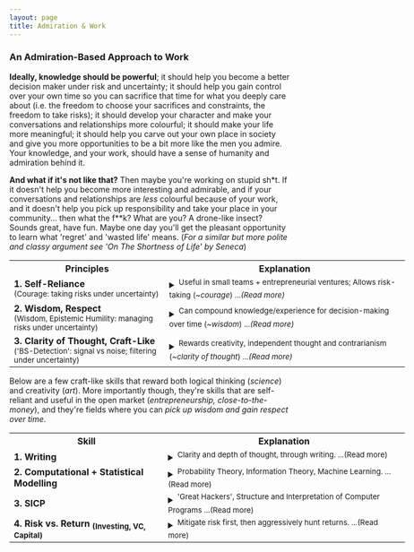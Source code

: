 ```yaml
---
layout: page
title: Admiration & Work
---
```


### An Admiration-Based Approach to Work

**Ideally, knowledge should be powerful**; it should help you become a better decision maker under risk and uncertainty; it should help you gain control over your own time so you can sacrifice that time for what you deeply care about (i.e. the freedom to choose your sacrifices and constraints, the freedom to take risks); it should develop your character and make your conversations and relationships more colourful; it should make your life more meaningful; it should help you carve out your own place in society and give you more opportunities to be a bit more like the men you admire. Your knowledge, and your work, should have a sense of humanity and admiration behind it.

**And what if it's not like that?**  Then maybe you're working on stupid sh\*t. If it doesn't help you become more interesting and admirable, and if your conversations and relationships are *less* colourful because of your work, and it doesn't help you pick up responsibility and take your place in your community... then what the f\*\*k? What are you? A drone-like insect? Sounds great, have fun. Maybe one day you'll get the pleasant opportunity to learn what 'regret' and 'wasted life' means. (*For a similar but more polite and classy argument see 'On The Shortness of Life' by Seneca*)

<table style="width:140%">
  <tr>
    <th>Principles</th>
    <th>Explanation</th>
  </tr>
  <tr>
    <td><b>1. Self-Reliance</b><br><sup>(Courage: taking risks under uncertainty)</sup></td>
    <td> <details><summary><sup>Useful in small teams + entrepreneurial ventures; Allows risk-taking (<i>~courage</i>) ...<i>(Read more)</i></sup></summary>
      <b> Ideal: </b><u>Does the skill help you relentlessly and aggressively hunt down opportunities, without need for permission?</u> Is it independent and self-reliant? Can you create value and wealth in entrepreneurial ventures with small teams? ('front-office', close-to-the-money, revenue-generating?). Will it help you take risks and chase opportunities in the open market? Does it help you gain ownership of your own time and wealth? Is it independent enough that it lets you do 'spec-work', so you can pursue clients and customers in your own time? In other words, does the knowledge help you become more <i><b>self-owned and courageous</b></i> in the world?
      <br>
      <b> Anti-Ideal: </b>Or is it a heavily dependent, specialised skill that's useless outside of large corporations? Will it make you fragile and dependent on corporate 'performance' reviews, your manager's opinion, and the whims of the geniuses working in HR departments? Is it a skill that only pays if you offer your obedience, 'hard work' and conformity to a bigcorp? Will you end up like those idiots who are strangely proud of how many <i>hours</i> they obediently 'worked hard' for someone else who doesn't care about them? That's not 'loyalty' or 'work ethic'... that's just cheap obedience and fear of alternative consequences. And loyalty is only worth something when given to you by an <i>untamed wolf</i> - not when it comes from a <i>domesticated, housebroken lapdog</i>. A very similar argument can be made about those who choose comfortable and 'politically correct' opinions out of obedience and fear. <b>Their opinions, just like their salary, are heavily dependent on approval.</b>
      <br> <i>Disclaimer: Obviously there are cases where people have no other choice but work in crappy jobs because of family circumstances and responsibilities. We're not talking about those guys. They're actually admirable - sacrificing their time and energy for their family. No, the targets of disdain here are the guys with very little responsibility, yet choose comfort and safety out of passivity and cheap obedience.</i>
      </details>
    </td>
  </tr>
  <tr>
    <td><b>2. Wisdom, Respect</b><br><sup>(Wisdom, Epistemic Humility: managing risks under uncertainty)</sup></td>
    <td> <details><summary><sup>Can compound knowledge/experience for decision-making over time (<i>~wisdom</i>) ...<i>(Read more)</i></sup></summary>
      <b> Ideal: </b><u>Does the skill help you earn respect and accumulate wisdom?</u> Does it help you make better decisions under uncertainty? Will it help you mitigate and appropriately handle risk? A few indicators that might help: Does it have timeless principles that will stay true for decades? A lot of timeless knowledge is linked to uncertainty, risk and decision-making, where it usually ends up being called 'wisdom'. <b>In your 40s and 50s, if you learn the right stuff, will your knowledge and voice be respected and taken seriously? </b> Archetypally speaking, will the knowledge help you age into the respectable 'grizzled veteran'? Knowledge should make you better at handling the unknown, and it should earn you respect: <i><b>wisdom, decision-making, epistemic humility</b></i>.
      <br>
      <b> Anti-Ideal: </b>Or are you learning something that'll be useless in 10 years time? Is it just a dumb fad that you'll eventually forget? Are you learning something that requires no respect for the unknown? Something that demands no epistemic humility and thought? When you're older, will a bunch of arrogant 23-year-olds (just like you right now) know as much as 50-year-old-you about the subject? <b>Will you end up like some of those older guys with no wisdom to impart, and garner no respect from their colleagues, because they wasted too much time learning dumb sh*t? </b> If people aren't looking to you for guidance and wisdom when you're older, and your opinion isn't respected, then maybe you f***ed up. If you are 'respected' solely because of job title and how long you've been at a company, then that's not true respect - that's just decorative politeness. Also, notice the interesting link between courage and wisdom: if you never have the courage to venture into uncertain territory and make your own mistakes, you'll never pick up much personal wisdom and experience. From a nerdy mathematical perspective, maybe: d(Wisdom)/dt = Courage. Personal experience seems to agree: you learnt the most from the actions that you were originally scared to take, and the difficult conversations you were scared to have. 
      </details>
    </td>
  </tr>
  <tr>
    <td><b>3. Clarity of Thought, Craft-Like</b><br><sup>('BS-Detection': signal vs noise; filtering under uncertainty)</sup></td>
    <td> <details><summary><sup>Rewards creativity, independent thought and contrarianism (<i>~clarity of thought</i>) ...<i>(Read more)</i></sup></summary>
      <b> Ideal: </b><u>Is the skill craft-like? Does it reward clarity of thought, logic and creativity all at once? Does it contain a healthy mix of science and art? </u> Related to wisdom, but this focuses more on creativity and contrarian unruliness, rather than conservative risk-management. Does it train you to sift through useless noise to get to the important, central principles - the 'signal'. <i>And most importantly, if you apply this 'signal-noise filtering' idea to rules and restrictions, you'll get to the idea of unruliness and a healthy sense of disobedience: the willingness to treat rules and conventions like inconvenient noise to be filtered. Know which rules you can break (ethically).</i> This trains you to cut through worthless information in books and words too - a skill sometimes called 'BS-detection'.  How else can you outclass the 'hard-working' idiots who take pride in the sheer numbers of hours they throw at their problems? Also, craft-like skills tend to allow you to build a reputation: you can directly claim ownership over the quality work that you do (which leads to: more £££, more opportunities, more choice, more leverage). 
      <br>
      <b> Anti-Ideal: </b>Or is the work output mostly the same, regardless of how much thought goes into it? Three interesting questions. <b>1.</b><i>The 'Hangover Question': </i>Can you output high quality work with a splitting hangover? <b>2.</b><i>The Young Millionaire Question:</i> Are there some extremely successful guys in their 20s and 30s in the field, who reached the top through creative/contrarian thinking without having to follow the traditional path over decades? <b>3.</b><i>The 'Reputation Question':</i> Are there 'famous' practitioners who've built a reputation for themselves through the quality of their work and claim a large share of the rewards? There are reputable investors, startup founders, hackers, writers, researchers, professors, surgeons, attorneys...etc, but why do you never hear about famous back-office support employees? The more the quality of your work directly affects the final outcome, the more you can build a reputation for skill and claim a larger reward. This front-office/back-office split is very obvious in finance, but you  might come across similar divisions in medicine (surgeons vs nurses), law (attorneys vs paralegals), consulting (revenue-generating partners vs normal consultants), writing (authors vs editors), movies (directors and actors vs production crew) and even e-sports (carry vs support).
      </details>
    </td>
  </tr>
</table>

Below are a few craft-like skills that reward both logical thinking (*science*) and creativity (*art*). More importantly though, they're skills that are self-reliant and useful in the open market (*entrepreneurship, close-to-the-money*), and they're fields where you can *pick up wisdom and gain respect over time*.   

<table style="width:140%">
  <tr>
    <th>Skill</th>
    <th>Explanation</th>
  </tr>
  <tr>
    <td><b>1. Writing</b></td>
    <td> <details><summary><sup> Clarity and depth of thought, through writing. ...(Read more)</sup></summary>
      <b> Ideal: </b> Become a skilled writer with clarity, depth and idiosyncrasy. Cut through the useless noise; get to the central ideas. Write essays and research papers. Explore interesting, important and controversial topics. Develop interesting, well-formed opinions and convictions. To be honest, you should care less about writing itself, but more about clarity of thought. Erudition and ownership of your own opinions: that's the target. Writing is just a way to practice this.
      <br>
      <b> Anti-Ideal: </b> Don't be one of those idiots who have nothing valuable to say: the types who can't think well, and fill their words with empty fluff. Maybe they have underdeveloped opinions and obediently think what they're told to think. No individuality or depth in their perspective whatsoever; just blind conformity. A few colourful terms come to mind: 'useful idiots', 'NPC', 'sheeple'. 
      </details>
    </td>
  </tr>
  <tr>
    <td><b>2. Computational + Statistical Modelling </b></td>
    <td><details><summary><sup> Probability Theory, Information Theory, Machine Learning. ...(Read more)</sup></summary>
      <b> Ideal: </b> Build a deep, <b>intuitive</b> understanding of randomness, uncertainty, information and prediction - from a quantitative and computational perspective. <u>You want a 'latticework' of interconnected knowledge that combines <b>Probability Theory, Information Theory, Machine Learning & Complexity</b></u>. Focus less on theoretical discoveries, and more on proper application in R&D, entrepreneurship and investing: problems that are 'close to the money'. <br>
      (Practice > Theory). (Intuition > Formality). (Well-developed latticework of knowledge > Disconnected series of facts).  
      <br>
      <b> Anti-Ideal: </b>Study all the ways that people get tricked and lied to, by deceptive statistics and machine learning models. Find out how both idiots and liars can manipulate decisions through misleading quantitative models and stupid assumptions. (apparently this is a good book that talks a lot about assumptions and mistakes: <i>'Statistical Models: Theory and Practice</i> - D. Freedman)
      <br> 
      </details>
    </td>
  </tr>
  <tr>
    <td><b>3. SICP </b></td>
    <td><details><summary><sup> 'Great Hackers', Structure and Interpretation of Computer Programs ...(Read more)</sup></summary>
      <b> Ideal: </b> If you ever want to chase market opportunities quickly and effectively in small teams in a technical capacity, you really need to be a 'Great Hacker', or at least not a bad one. <u>Fundamentally, you need to be able to self-reliantly <b>build</b> software to chase market opportunities and solve problems. That's all.</u> Read and master 'The Structure and Interpretation of Computer Programs' and learn the general principles of building good architecture. At the very least, you should be able to write well-structured, clean code. 
      <br>
      <b> Anti-Ideal: </b>Spaghetti code. Lasagne code. Exponential productivity decreases. Making stupid, almost irreversible, technical decisions that prevents you from building the next thing. A codebase that starts to look more like a liability than an asset. See: <i>'The Total Cost of Owning a Mess' (from Clean Code, by R. Martin)</i>.
      <br> 
      </details>
    </td>
  </tr>
  <tr>
    <td><b>4. Risk vs. Return <sub>(Investing, VC, Capital)</sub></b></td>
    <td><details><summary><sup> Mitigate risk first, then aggressively hunt returns. ...(Read more)</sup></summary>
      <b> Ideal: </b> There are a few fields full of interesting writers who stress the imporance of wisdom (<i>risk-management, epistemic humility</i>), courage (<i>risk-taking, skin-in-the-game</i>) and independent thinking (<i>filtering signal from noise</i>). The central principle is something like: <u>How can you minimise risk while maximising returns</u>? A few fields that come to mind are:<u> 1.Investing, 2.Startups + Silicon Valley, 3.Intelligence + Military Strategy, 4.Medicine, 5.Policy, Risk, Governance.</u> They're all fields where navigating risk and uncertainty are crucial - not just a casual afterthought. 
      <br>
      For now, focus on building a deep understanding of the first field: <b>investing, VC and capital allocation</b>. Where should you allocate capital (and time) in the market? What signals can you use to predict growth and value in companies? Learn from investors in different fields. Value (Buffett, Munger, Klarman...), VC (Paul Graham, Peter Thiel - Zero to One, Tim Ferriss' interviews with a LOT of angel investors), Quants (Taleb, Spitznagel, Thorp, AQR, Winton, ...), Global Macro (Dalio, Soros)...etc. 
      <br>
      <b> Anti-Ideal: </b>Learn how all the bad investors lose money. How should you *NOT* manage your risk? Find all the ways that mediocre portfolio managers manage their investments. And for startups, learn how to tell when a startup looks crap: what signals should you watch out for? This might also be useful when deciding on which startup to join. For medicine, learn about <i>iatrogenesis</i>. And learn about risk in policy, governance, failed interventions and centralised power (see: Totalitarianism, Fascism, unintended consequences, the oh-so-great-and-clearly-democratic EU, and well-informed thoughtful opinions that sound eerily similar to '<i>but that wasnt real communism maaaaan</i>'). To summarise: learn all about stupidity, ignorance and bias in many different fields. <b>If you're really as smart as you pretend to be, maybe you could find a way to profit off of these idiots?</b> (an observation: comedic value is also a type of profit. Dave Chappelle probably agrees.) 
      <br> 
      </details>
    </td>
  </tr>
</table>

